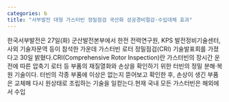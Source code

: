 ```yaml
---
categories: b
title: "서부발전 대형 가스터빈 정밀점검 국산화 성공경비절감·수입대체 효과"
---
```

한국서부발전은 27일(화) 군산발전본부에서 한전 전력연구원, KPS 발전정비기술센터, 사외 기술자문역 등이 참석한 가운데 가스터빈 로터 정밀점검(CRI) 기술발표회를 가졌다고 30일 밝혔다.CRI(Comprehensive Rotor Inspection)란 가스터빈의 장시간 운전에 따른 압축기 로터 등 부품의 재질열화와 손상을 확인하기 위한 터빈의 정밀 분해·복원 기술이다. 터빈의 각종 부품에 이상은 없는지 뜯어보고 확인한 후, 손상이 생긴 부품은 교체해 다시 원상태로 조립하는 기술을 일컫는다.현재 국내 모든 가스터빈은 해외에서 수입
